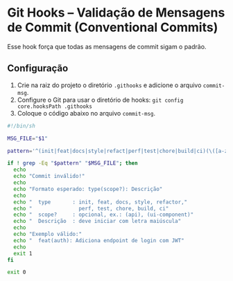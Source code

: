 # Git Hooks – Validação de Mensagens de Commit (Conventional Commits)

Esse hook força que todas as mensagens de commit sigam o padrão.

## Configuração

1. Crie na raiz do projeto o diretório `.githooks` e adicione o arquivo `commit-msg`.
2. Configure o Git para usar o diretório de hooks: `git config core.hooksPath .githooks`
3. Coloque o código abaixo no arquivo `commit-msg`.

```bash
#!/bin/sh

MSG_FILE="$1"

pattern='^(init|feat|docs|style|refact|perf|test|chore|build|ci)(\([a-z0-9_-]+\))?: [A-Z].+'

if ! grep -Eq "$pattern" "$MSG_FILE"; then
  echo
  echo "Commit inválido!"
  echo
  echo "Formato esperado: type(scope?): Descrição"
  echo
  echo "  type       : init, feat, docs, style, refactor,"
  echo "               perf, test, chore, build, ci"
  echo "  scope?     : opcional, ex.: (api), (ui-component)"
  echo "  Descrição  : deve iniciar com letra maiúscula"
  echo
  echo "Exemplo válido:"
  echo "  feat(auth): Adiciona endpoint de login com JWT"
  echo
  exit 1
fi

exit 0
```
